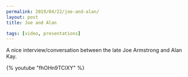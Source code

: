 ```yaml
---
permalink: 2019/04/22/joe-and-alan/
layout: post
title: Joe and Alan

tags: [video, presentations]
---
```


A nice interview/conversation between the late Joe
Armstrong and Alan Kay.

{% youtube "fhOHn9TClXY" %}
